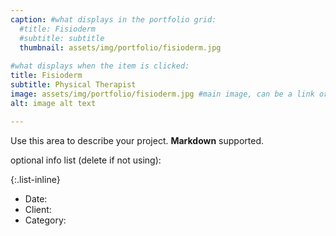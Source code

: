 ```yaml
---
caption: #what displays in the portfolio grid:
  #title: Fisioderm
  #subtitle: subtitle
  thumbnail: assets/img/portfolio/fisioderm.jpg
  
#what displays when the item is clicked:
title: Fisioderm
subtitle: Physical Therapist
image: assets/img/portfolio/fisioderm.jpg #main image, can be a link or a file in assets/img/portfolio
alt: image alt text

---
```

Use this area to describe your project. **Markdown** supported.

optional info list (delete if not using):

{:.list-inline} 
- Date: 
- Client: 
- Category: 

